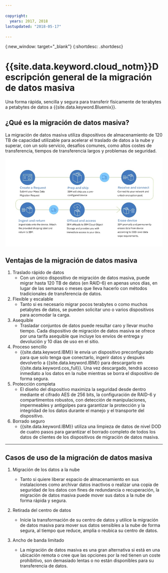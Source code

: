 ```yaml
---

copyright:
  years: 2017, 2018
lastupdated: "2018-05-17"

---
```

{:new_window: target="_blank"}
{:shortdesc: .shortdesc}

# {{site.data.keyword.cloud_notm}}Descripción general de la migración de datos masiva

Una forma rápida, sencilla y segura para transferir físicamente de terabytes a petabytes de datos a {{site.data.keyword.Bluemix}}.

## ¿Qué es la migración de datos masiva?

La migración de datos masiva utiliza dispositivos de almacenamiento de 120 TB de capacidad utilizable para acelerar el traslado de datos a la nube y superar, con un solo servicio, desafíos comunes, como altos costes de transferencia, tiempos de transferencia largos y problemas de seguridad.

![Flujo del proceso de migración de datos masiva](/images/MDMSWorkflow.png)

## Ventajas de la migración de datos masiva
1. Traslado rápido de datos
    - Con un único dispositivo de migración de datos masiva, puede migrar hasta 120 TB de datos (en RAID-6) en apenas unos días, en lugar de las semanas o meses que lleva hacerlo con métodos tradicionales de transferencia de datos.
2. Flexible y escalable
    - Tanto si es necesario migrar pocos terabytes o como muchos petabytes de datos, se pueden solicitar uno o varios dispositivos para acomodar la carga.
3. Asequible
    - Trasladar conjuntos de datos puede resultar caro y llevar mucho tiempo. Cada dispositivo de migración de datos masiva se ofrece por una tarifa asequible que incluye los envíos de entrega y devolución y 10 días de uso en el sitio. 
4. Proceso sencillo
    - {{site.data.keyword.IBM}} le envía un dispositivo preconfigurado para que solo tenga que conectarlo, ingerir datos y después devolverlo a {{site.data.keyword.IBM}} para descargarlo en {{site.data.keyword.cos_full}}. Una vez descargado, tendrá acceso inmediato a los datos en la nube mientras se borra el dispositivo de forma segura.
5. Protección completa
    - El diseño del dispositivo maximiza la seguridad desde dentro mediante el cifrado AES de 256 bits, la configuración de RAID-6 y compartimentos robustos, con detección de manipulaciones, impermeables y antigolpes para garantizar la protección y la integridad de los datos durante el manejo y el transporte del dispositivo.
6. Borrado seguro
    - {{site.data.keyword.IBM}} utiliza una limpieza de datos de nivel DOD de cuatro pasos para garantizar el borrado completo de todos los datos de clientes de los dispositivos de migración de datos masiva.
    
    
<hr>


## Casos de uso de la migración de datos masiva
1. Migración de los datos a la nube
    - Tanto si quiere liberar espacio de almacenamiento en sus instalaciones como archivar datos inactivos o realizar una copia de seguridad de los datos con fines de redundancia o recuperación, la migración de datos masiva puede mover sus datos a la nube de forma rápida y segura.

2. Retirada del centro de datos
    - Inicie la transformación de su centro de datos y utilice la migración de datos masiva para mover sus datos sensibles a la nube de forma segura, al tiempo que reduce, amplía o reubica su centro de datos.

3. Ancho de banda limitado
    - La migración de datos masiva es una gran alternativa si está en una ubicación remota o cree que las opciones por la red tienen un coste prohibitivo, son demasiado lentas o no están disponibles para su transferencia de datos.
